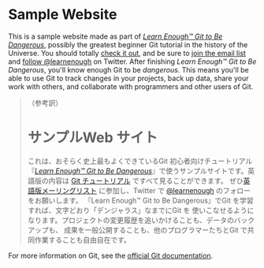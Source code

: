 # Sample Website
This is a sample website made as part of [*Learn Enough™ Git to Be
Dangerous*](https://www.learnenough.com/git-tutorial), possibly the greatest
beginner Git tutorial in the history of the Universe. You should totally [
check it out](https://www.learnenough.com/git-tutorial), and be sure to [join
the email list](https://www.learnenough.com/#email_list) and
[follow @learnenough](http://twitter.com/learnenough) on Twitter.
After finishing *Learn Enough™ Git to Be Dangerous*, you'll know enough Git
to be *dangerous*. This means you'll be able to use Git to track changes in
your projects, back up data, share your work with others, and collaborate
with programmers and other users of Git.
> （参考訳）
> # サンプルWeb サイト
> これは、おそらく史上最もよくできているGit 初心者向けチュートリアル『[*Learn Enough™ Git to Be
Dangerous*](https://www.learnenough.com/git-tutorial)』で使うサンプルサイトです。英語版の内容は
[Git チュートリアル](https://www.learnenough.com/git-tutorial) ですべて見ることができます。
ぜひ[英語版メーリングリスト](https://www.learnenough.com/#email_list) に参加し、Twitter で
[@learnenough](http://twitter.com/learnenough) のフォローをお願いします。
> 『Learn Enough™ Git to Be Dangerous』でGit を学習すれば、文字どおり「デンジャラス」なまでにGit を
使いこなせるようになります。プロジェクトの変更履歴を追いかけることも、データのバックアップも、
成果を一般公開することも、他のプログラマーたちとGit で共同作業することも自由自在です。

For more information on Git, see the
[official Git documentation](https://git-scm.com/).
